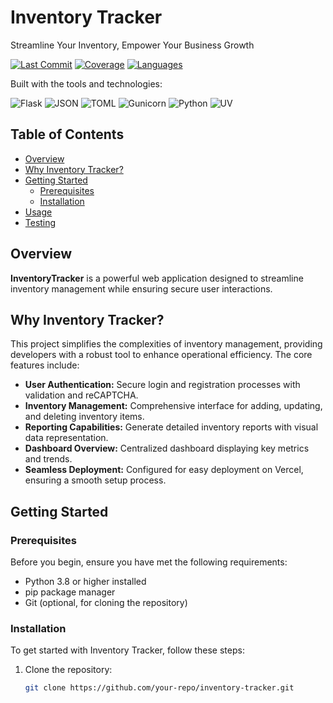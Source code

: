 # Inventory Tracker

Streamline Your Inventory, Empower Your Business Growth

[![Last Commit](https://img.shields.io/badge/last%20commit-today-brightgreen)](https://github.com/your-repo)
[![Coverage](https://img.shields.io/badge/coverage-html%3D38.9%25-yellow)](https://github.com/your-repo)
[![Languages](https://img.shields.io/badge/languages-4-blue)](https://github.com/your-repo)

Built with the tools and technologies:

![Flask](https://img.shields.io/badge/Flask-000000?style=flat&logo=flask&logoColor=white)
![JSON](https://img.shields.io/badge/JSON-000000?style=flat&logo=json&logoColor=white)
![TOML](https://img.shields.io/badge/TOML-9C3339?style=flat&logo=toml&logoColor=white)
![Gunicorn](https://img.shields.io/badge/Gunicorn-4E4E4E?style=flat&logo=gunicorn&logoColor=white)
![Python](https://img.shields.io/badge/Python-3776AB?style=flat&logo=python&logoColor=white)
![UV](https://img.shields.io/badge/UV-000000?style=flat&logo=uv&logoColor=white)

## Table of Contents

- [Overview](#overview)
- [Why Inventory Tracker?](#why-inventory-tracker)
- [Getting Started](#getting-started)
  - [Prerequisites](#prerequisites)
  - [Installation](#installation)
- [Usage](#usage)
- [Testing](#testing)

## Overview

**InventoryTracker** is a powerful web application designed to streamline inventory management while ensuring secure user interactions.

## Why Inventory Tracker?

This project simplifies the complexities of inventory management, providing developers with a robust tool to enhance operational efficiency. The core features include:

- **User Authentication:** Secure login and registration processes with validation and reCAPTCHA.
- **Inventory Management:** Comprehensive interface for adding, updating, and deleting inventory items.
- **Reporting Capabilities:** Generate detailed inventory reports with visual data representation.
- **Dashboard Overview:** Centralized dashboard displaying key metrics and trends.
- **Seamless Deployment:** Configured for easy deployment on Vercel, ensuring a smooth setup process.

## Getting Started

### Prerequisites

Before you begin, ensure you have met the following requirements:

- Python 3.8 or higher installed
- pip package manager
- Git (optional, for cloning the repository)

### Installation

To get started with Inventory Tracker, follow these steps:

1. Clone the repository:
   ```sh
   git clone https://github.com/your-repo/inventory-tracker.git
